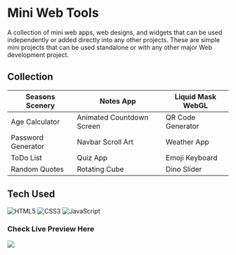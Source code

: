 # Mini Web Tools

A collection of mini web apps, web designs, and widgets that can be used independently or added directly into any other projects. These are simple mini projects that can be used standalone or with any other major Web development project.

## Collection

| Seasons Scenery | Notes App | Liquid Mask WebGL |
|-----------------|-----------------|-----------------|
| Age Calculator | Animated Countdown Screen | QR Code Generator |
| Password Generator | Navbar Scroll Art | Weather App |
| ToDo List | Quiz App | Emoji Keyboard
| Random Quotes| Rotating Cube | Dino Slider

## Tech Used

![HTML5](https://img.shields.io/badge/html5-%23E34F26.svg?style=for-the-badge&logo=html5&logoColor=white) ![CSS3](https://img.shields.io/badge/css3-%231572B6.svg?style=for-the-badge&logo=css3&logoColor=white) ![JavaScript](https://img.shields.io/badge/javascript-%23323330.svg?style=for-the-badge&logo=javascript&logoColor=%23F7DF1E)

### Check Live Preview Here

<a href="https://akarsh3053.github.io/Mini_Web_Tools" target="_blank"><img src="https://www.animatedimages.org/data/media/1096/animated-click-here-sign-and-button-image-0042.gif" /></a>
